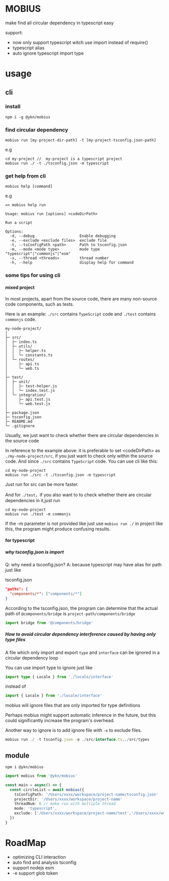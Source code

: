 # MOBIUS

make find all circular dependency in typescript easy

support:

- now only support typescript witch use import instead of require()
- typescript alias
- auto ignore typescript import type

# usage

## cli

### install

```shell
npm i -g @ykn/mobius
```

### find circular dependency

```shell
mobius run [my-project-dir-path] -t [my-project-tsconfig.json-path]
```

e.g

```shell
cd my-project //  my-project is a typescript project
mobius run ./ -t ./tsconfig.json -m typescript
```

### get help from cli

```shell
mobius help [command]
```

e.g

```shell
=> mobius help run

Usage: mobius run [options] <codeDirPath>

Run a script

Options:
  -d, --debug                    Enable debugging
  -e, --exclude <exclude files>  exclude file
  -t, --tsConfigPath <path>      Path to tsconfig.json
  -m, --mode <mode type>         mode type "typescript"|"commonjs"|"esm"
  -s, --thread <threads>         thread number
  -h, --help                     display help for command
```

### some tips for using cli

#### mixed project

In most projects, apart from the source code, there are many non-source code components, such as tests.

Here is an example: `./src` contains `TypeScript` code and `./test` contains `commonjs` code.

```
my-node-project/
│
├─ src/
│  ├─ index.ts
│  ├─ utils/
│  │  ├─ helper.ts
│  │  └─ constants.ts
│  └─ routes/
│     ├─ api.ts
│     └─ web.ts
│
├─ test/
│  ├─ unit/
│  │  ├─ test-helper.js
│  │  └─ index.test.js
│  └─ integration/
│     ├─ api.test.js
│     └─ web.test.js
│
├─ package.json
├─ tsconfig.json
├─ README.md
└─ .gitignore
```

Usually, we just want to check whether there are circular dependencies in the source code

In reference to the example above: it is preferable to set &lt;codeDirPath&gt; as `./my-node-project/src`, if you just want to check only within the source code. And since `./src` contains `TypeScript` code. You can use cli like this:

```shell
cd my-node-project
mobius run ./src -t ./tsconfig.json -m typescript
```

Just run for src can be more faster.

And for `./test`，if you also want to to check whether there are circular dependencies in it,just run

```shell
cd my-node-project
mobius run ./test -m commonjs
```

If the -m parameter is not provided like just use `mobius run ./` in project like this, the program might produce confusing results.

#### for typescript

##### why tsconfig.json is import

Q: why need a tsconfig.json?
A: because typescript may have alias for path just like

tsconfig.json

```json
"paths": {
  "components/*": ["components/*"]
}
```

According to the tsconfig.json, the program can determine that the actual path of `@components/bridge` is `project-path/components/bridge`

```ts
import bridge from '@components/bridge'
```

##### How to avoid circular dependency interference caused by having only type files

A file which only import and export `type` and `interface` can be ignored in a circular dependency loop

You can use import type to ignore just like

```ts
import type { Locale } from './locale/interface'
```

instead of

```ts
import { Locale } from './locale/interface'
```

mobius will ignore files that are only imported for type definitions

Perhaps mobius might support automatic inference in the future, but this could significantly increase the program's overhead.

Another way to ignore is to add ignore file with `-e` to exclude files.

```ts
mobius run ./ -t tsconfig.json -e ./src/interface.ts,./src/types
```

## module

```shell
npm i @ykn/mobius
```

```ts
import mobius from '@ykn/mobius'

const main = async() => {
  const circleList = await mobius({
    tsConfigPath: '/Users/xxxx/workspace/project-name/tsconfig.json'
    projectDir: '/Users/xxxx/workspace/project-name'
    threadNum: 6 // make run with multiple thread
    mode: 'typescript',
    exclude: ['/Users/xxxx/workspace/project-name/test','/Users/xxxx/workspace/project-name/script']
  })
}
```

# RoadMap

- optimizing CLI interaction
- auto find and analysis tsconfig
- support nodejs esm
- -e support glob token
